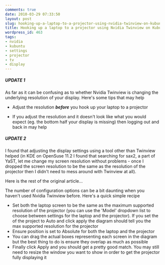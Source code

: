 ```yaml
---
comments: true
date: 2010-03-29 07:33:50
layout: post
slug: hooking-up-a-laptop-to-a-projector-using-nvidia-twinview-on-kubuntu
title: Hooking up a laptop to a projector using Nvidia Twinview on Kubuntu
wordpress_id: 463
tags:
- nvidia
- kubuntu
- settings
- projector
- tv
- display
---
```


##### UPDATE 1
As far as it can be confusing as to whether Nvidia Twinview is changing the underlying resolution of your display. Here's some tips that may help

* Adjust the resolution ***before*** you hook up your laptop to a projector

* If you adjust the resolution and it doesn't look like what you would expect (eg. the bottom half your display is missing) then logging out and back in may help

##### UPDATE 2

I found that adjusting the display settings using a tool other than Twinview helped (in KDE on OpenSuse 11.2 I found that searching for sax2, a part of YaST, let me change my screen resolution without problems - once I dropped the screen resolution to be the same as the resolution of the projector then I didn't need to mess around with Twinview at all).

Here is the rest of the original article...

The number of configuration options can be a bit daunting when you haven't used Nvidia Twinview before. Here's a quick simple recipe

* Set both the laptop screen to be the same as the maximum supported resolution of the projector (you can use the 'Model' dropdown list to choose between settings for the laptop and the projector). If you set the of the project to Auto and click apply the diagram should tell you the max supported resolution for the projector
* Ensure position is set to Absolute for both the laptop and the projector
* You can drag the actual boxes representing each screen in the diagram but the best thing to do is ensure they overlap as much as possible
* Finally click Apply and you should get a pretty good match. You may still need to resize the window you want to show in order to get the projector fully displaying it
